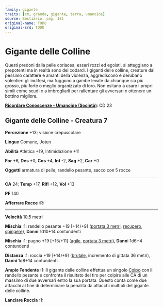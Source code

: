 ```yaml
---
family: gigante
traits: [cm, grande, gigante, terra, umanoide]
source: Bestiario, pag. 181
original-name: TODO
original-srd: TODO
---
```


# Gigante delle Colline

Questi predoni dalla pelle coriacea, esseri rozzi ed egoisti, si atteggiano a
prepotenti ma in realtà sono dei codardi. I giganti delle colline, creature dal
pessimo carattere e amanti della violenza, aggrediscono e derubano volentieri
gli indifesi, ma fuggono a gambe levate da chiunque sia più grosso, più forte o
meglio organizzato di loro. Non esitano a usare i propri simili come scudi o a
imbrogliarli per rallentare gli avversari o ottenere un bottino migliore.

**[Ricordare Conoscenze - Umanoide (Società)](/azioni/abilita/ricordare-conoscenze)**:
CD 23

## Gigante delle Colline - Creatura 7

**Percezione** +13; visione crepuscolare

**Lingue** Comune, Jotun

**Abilità** Atletica +19, Intimidazione +11

**For** +6, **Des** +0, **Cos** +4, **Int** -2, **Sag** +2, **Car** +0

**Oggetti** armatura di pelle, randello pesante, sacco con 5 rocce

---

**CA** 24; **Temp** +17, **Rifl** +12, **Vol** +13

**PF** 140

**Afferrare Rocce** :R:

---

**Velocità** 10,5 metri

**Mischia** :1: randello pesante +19 \[+14/+9]
([portata 3 metri](/tratti/portata), [recupero](/tratti/recupero),
[spingere](/tratti/spingere)), **Danni** 1d10+14 contundenti

**Mischia** :1: pugno +19 \[+15/+11] ([agile](/tratti/agile),
[portata 3 metri](/tratti/portata)), **Danni** 1d6+4 contundenti

**Distanza** :1: roccia +19 \[+14/+9] ([brutale](/tratti/brutale), incremento di
gittata 36 metri), **Danni** 1d8+14 contundenti

**Ampio Fendente** :1: Il gigante delle colline effettua un singolo
[Colpo](/azioni/colpire) con il randello pesante e confronta il risultato del
tiro per colpire alle CA di un massimo di due avversari entro la sua portata.
Questo conta come due attacchi al fine di determinare la penalità da attacchi
multipli del gigante delle colline.

**Lanciare Roccia** :1:
